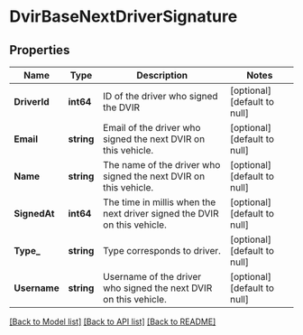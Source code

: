 # DvirBaseNextDriverSignature

## Properties
Name | Type | Description | Notes
------------ | ------------- | ------------- | -------------
**DriverId** | **int64** | ID of the driver who signed the DVIR | [optional] [default to null]
**Email** | **string** | Email of the  driver who signed the next DVIR on this vehicle. | [optional] [default to null]
**Name** | **string** | The name of the driver who signed the next DVIR on this vehicle. | [optional] [default to null]
**SignedAt** | **int64** | The time in millis when the next driver signed the DVIR on this vehicle. | [optional] [default to null]
**Type_** | **string** | Type corresponds to driver. | [optional] [default to null]
**Username** | **string** | Username of the  driver who signed the next DVIR on this vehicle. | [optional] [default to null]

[[Back to Model list]](../README.md#documentation-for-models) [[Back to API list]](../README.md#documentation-for-api-endpoints) [[Back to README]](../README.md)


